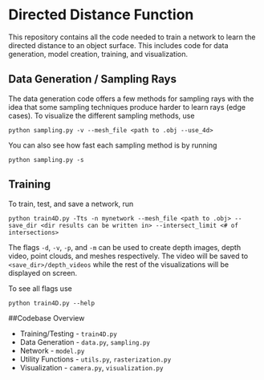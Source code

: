 
# Directed Distance Function

This repository contains all the code needed to train a network to learn the directed distance to an object surface. This includes code for data generation, model creation, training, and visualization.

## Data Generation / Sampling Rays

The data generation code offers a few methods for sampling rays with the idea that some sampling techniques produce harder to learn rays (edge cases). To visualize the different sampling methods, use

`python sampling.py -v --mesh_file <path to .obj --use_4d>`

You can also see how fast each sampling method is by running

`python sampling.py -s`

## Training

To train, test, and save a network, run

`python train4D.py -Tts -n mynetwork --mesh_file <path to .obj> --save_dir <dir results can be written in> --intersect_limit <# of intersections>`

The flags `-d`, `-v`, `-p`, and `-m` can be used to create depth images, depth video, point clouds, and meshes respectively. The video will be saved to `<save_dir>/depth_videos` while the rest of the visualizations will be displayed on screen.

To see all flags use

`python train4D.py --help`

##Codebase Overview

* Training/Testing - `train4D.py`
* Data Generation - `data.py`, `sampling.py`
* Network - `model.py`
* Utility Functions - `utils.py`, `rasterization.py`
* Visualization - `camera.py`, `visualization.py`
